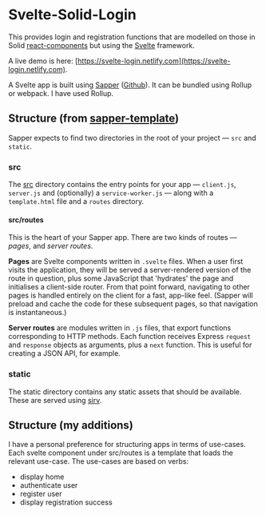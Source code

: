 # Svelte-Solid-Login


This provides login and registration functions that are modelled on those in Solid [react-components](https://github.com/solid/react-components) but using the [Svelte](https://svelte.dev) framework.

A live demo is here: [https://svelte-login.netlify.com](https://svelte-login.netlify.com).

A Svelte app is built using [Sapper](https://sapper.svelte.dev) ([Github](https://github.com/sveltejs/sapper-template)).  It can be bundled using Rollup or webpack.  I have used Rollup.



## Structure (from [sapper-template](https://github.com/sveltejs/sapper-template))

Sapper expects to find two directories in the root of your project —  `src` and `static`.


### src

The [src](src) directory contains the entry points for your app — `client.js`, `server.js` and (optionally) a `service-worker.js` — along with a `template.html` file and a `routes` directory.


#### src/routes

This is the heart of your Sapper app. There are two kinds of routes — *pages*, and *server routes*.

**Pages** are Svelte components written in `.svelte` files. When a user first visits the application, they will be served a server-rendered version of the route in question, plus some JavaScript that 'hydrates' the page and initialises a client-side router. From that point forward, navigating to other pages is handled entirely on the client for a fast, app-like feel. (Sapper will preload and cache the code for these subsequent pages, so that navigation is instantaneous.)

**Server routes** are modules written in `.js` files, that export functions corresponding to HTTP methods. Each function receives Express `request` and `response` objects as arguments, plus a `next` function. This is useful for creating a JSON API, for example.


### static

The static directory contains any static assets that should be available. These are served using [sirv](https://github.com/lukeed/sirv).


## Structure (my additions)

I have a personal preference for structuring apps in terms of use-cases.  Each svelte component under src/routes is a template that loads the relevant use-case.  The use-cases are based on verbs:

- display home
- authenticate user
- register user
- display registration success



